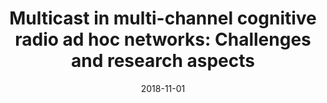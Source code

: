 ---
title: "Multicast in multi-channel cognitive radio ad hoc networks: Challenges and research aspects"
authors:
- Dong Chao
- Qu Yuben
- Dai Haipeng
- Guo Song
- Wu Qihui

date: "2018-11-01"
doi: ""

# Publication type.
# 1 = Conference paper; 2 = Journal article;
# 3 = Preprint Paper; 4 = Report; 5 = Book; 6 = Book section;
# 7 = Thesis; 8 = Patent
publication_types: ["2"]

# Publication name and optional abbreviated publication name.
publication: "*Computer Communications*"
publication_short: "CC"

url_pdf: https://www.sciencedirect.com/science/article/pii/S0140366418305061
# url_code: ''
# url_dataset: ''
# url_poster: ''
# url_project: ''
# url_slides: ''
# url_video: ''

---